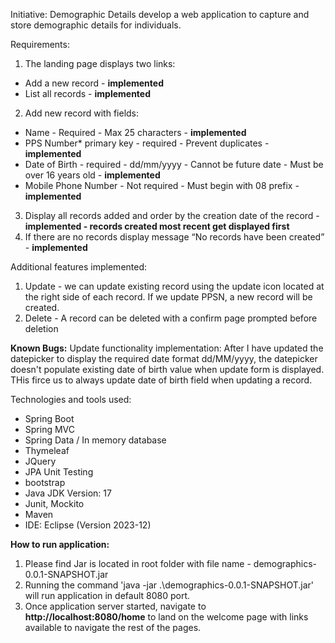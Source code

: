Initiative: Demographic Details
   develop a web application to capture and store demographic details for individuals.

Requirements:
1. The landing page displays two links:
 - Add a new record - **implemented**
 - List all records - **implemented**
2. Add new record with fields:
- Name - Required - Max 25 characters - **implemented**
- PPS Number* primary key - required - Prevent duplicates - **implemented** 
- Date of Birth - required - dd/mm/yyyy - Cannot be future date - Must be over 16 years old - **implemented**
- Mobile Phone Number - Not required - Must begin with 08 prefix - **implemented**
3. Display all records added and order by the creation date of the record - **implemented - records created most recent get displayed first**
4. If there are no records display message “No records have been created” - **implemented**

Additional features implemented:
  1. Update - we can update existing record using the update icon located at the right side of each record. If we update PPSN, a new record will be created.
  2. Delete - A record can be deleted with a confirm page prompted before deletion

**Known Bugs:**
Update functionality implementation: After I have updated the datepicker to display the required date format dd/MM/yyyy, the datepicker doesn't populate existing 
date of birth value when update form is displayed. THis firce us to always update date of birth field when updating a record.

Technologies and tools used:
 - Spring Boot
 - Spring MVC
 - Spring Data / In memory database
 - Thymeleaf
 - JQuery
 - JPA Unit Testing
 - bootstrap
 - Java JDK Version: 17
 - Junit, Mockito
 - Maven
 - IDE: Eclipse (Version 2023-12)

**How to run application:**
1. Please find Jar is located in root folder with file name - demographics-0.0.1-SNAPSHOT.jar
2. Running the command 'java -jar .\demographics-0.0.1-SNAPSHOT.jar' will run application in default 8080 port.
3. Once application server started, navigate to **http://localhost:8080/home** to land on the welcome page with links available to navigate the rest of the pages.


